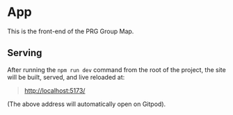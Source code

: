 # App

This is the front-end of the PRG Group Map.

## Serving 

After running the `npm run dev` command from the root of the project, the site will be built, served, and live reloaded at:

> [http://localhost:5173/](http://localhost:5173/)

(The above address will automatically open on Gitpod).
